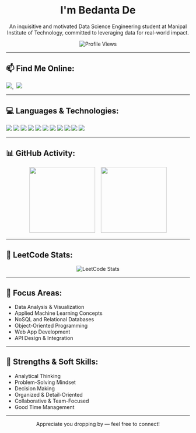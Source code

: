 <h1 align="center">I'm Bedanta De</h1>
<p align="center">An inquisitive and motivated Data Science Engineering student at Manipal Institute of Technology, committed to leveraging data for real-world impact.</p>

<p align="center">
  <img src="https://visitor-badge.laobi.icu/badge?page_id=bedantade5&title=Profile%20Views" alt="Profile Views" />
</p>

---

## 📫 Find Me Online:
<p align="left">
    <a href="mailto:bedanta.de5@gmail.com">
    <img src="https://img.shields.io/badge/Email-D14836?style=for-the-badge&logo=gmail&logoColor=white"/>
  </a>
  &nbsp;
  <a href="https://www.linkedin.com/in/bedanta-de-7b343a287" target="blank">
    <img src="https://img.shields.io/badge/LinkedIn-0077B5?style=for-the-badge&logo=LinkedIn&logoColor=white"/>
  </a>
</p>

---

## 💻 Languages & Technologies:
<p align="left">
  <img src="https://img.shields.io/badge/Python-3776AB?style=for-the-badge&logo=python&logoColor=white"/>
  <img src="https://img.shields.io/badge/Java-007396?style=for-the-badge&logo=java&logoColor=white"/>
  <img src="https://img.shields.io/badge/C-00599C?style=for-the-badge&logo=c&logoColor=white"/>
  <img src="https://img.shields.io/badge/C++-00599C?style=for-the-badge&logo=c%2B%2B&logoColor=white"/>
  <img src="https://img.shields.io/badge/HTML5-E34F26?style=for-the-badge&logo=html5&logoColor=white"/>
  <img src="https://img.shields.io/badge/CSS3-1572B6?style=for-the-badge&logo=css3&logoColor=white"/>
  <img src="https://img.shields.io/badge/JavaScript-F7DF1E?style=for-the-badge&logo=javascript&logoColor=black"/>
  <img src="https://img.shields.io/badge/SQLite-003B57?style=for-the-badge&logo=sqlite&logoColor=white"/>
  <img src="https://img.shields.io/badge/MongoDB-47A248?style=for-the-badge&logo=mongodb&logoColor=white"/>
  <img src="https://img.shields.io/badge/Jupyter-F37626?style=for-the-badge&logo=jupyter&logoColor=white"/>
  <img src="https://img.shields.io/badge/VS%20Code-007ACC?style=for-the-badge&logo=visual-studio-code&logoColor=white"/>
</p>

---

## 📊 GitHub Activity:
<div align="center">
  <img src="https://github-readme-stats.vercel.app/api?username=bedantade5&show_icons=true&theme=tokyonight" height="180" />
  &nbsp;&nbsp;
  <img src="https://github-readme-stats.vercel.app/api/top-langs/?username=bedantade5&layout=compact&theme=tokyonight" height="180" />
</div>

---

## 🧩 LeetCode Stats:
<p align="center">
  <img src="https://leetcard.jacoblin.cool/bedantade?theme=catppuccinMocha&font=Saira&ext=heatmap" alt="LeetCode Stats" />
</p>

---

## 🎯 Focus Areas:
- Data Analysis & Visualization  
- Applied Machine Learning Concepts  
- NoSQL and Relational Databases  
- Object-Oriented Programming  
- Web App Development  
- API Design & Integration  

---

## 🧠 Strengths & Soft Skills:
- Analytical Thinking  
- Problem-Solving Mindset  
- Decision Making  
- Organized & Detail-Oriented  
- Collaborative & Team-Focused  
- Good Time Management  

---

<p align="center">Appreciate you dropping by — feel free to connect!</p>
